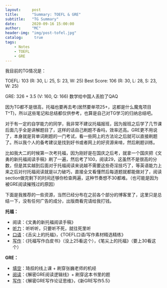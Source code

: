 ```yaml
---
layout:     post
title:      "Summary: TOEFL & GRE"
subtitle:   "TG Summary"
date:       2020-09-16 15:00:00
author:     "MC"
header-img: "img/post-tofel.jpg"
catalog:     true
tags:
    - Notes
    - TOEFL
    - GRE
---
```




我目前的TG情况是：

TOEFL: 103 (R: 30, L: 25, S: 23, W: 25)	Best Score: 106 (R: 30, L: 28, S: 23, W: 25)

GRE: 326 + 3.5 (V: 160, Q: 166) 数学给中国人丢脸了QAQ



因为TG都不是很高，托福也要再去考(居然要单项25+，这都是什么魔鬼项目T^T)，所以这些笔记和总结都仅供参考，也算是自己对TG学习的归纳总结吧。



对于有一定的自学能力的同学，我非常不建议托福报班，因为报班之后学了几节课后面几乎全是讲解题目了，这样的话自己刷题不香吗，效率还高。GRE更不用说了，本身就是背单词刷题的一门考试，看一些网上的方法论之后就可以直接刷题了。所以我个人的备考建议是找到好书或者网上的好资源来啃，然后刷题训练。

比如我大二的时候第一次考托福，因为刚好是在国庆之后考，就拿一个国庆把《文勇的新托福阅读手稿》刷了一遍，然后考了100，阅读29，这虽然不是很高的分数，但是其实越到后面对于托福阅读来说越不需要这些奇淫技巧了，等英语能力上来之后对付托福阅读就是以力破巧，直接全文看懂然后每道题就都能做对了，阅读section做完剩下的时间还够你检查两遍，这种节奏想不30都难。（也可能是因为被GRE阅读摧残过的原因）

下面是我推荐的一些资源，当然已经分布在之前各个部分的博客里了，这里只是总结一下，没有任何广告的成分，出版商看完请给我打钱。



**托福：**

- 阅读：《文勇的新托福阅读手稿》
- [听力](https://michaelchen.xyz/2020/07/24/TOEFL-Listening/)：听听听，只要听不死，就往死里听
- [口语](https://michaelchen.xyz/2020/07/20/TOEFL-Speaking/)：《舌尖上的托福》，《TOEFL口语/写作素材精选精练》
- [写作](https://michaelchen.xyz/2020/07/24/TOEFL-Writing/)：《托福写作白皮书》（没上25看这个），《笔尖上的托福》（要上30看这个）

**GRE：**

- [填空](https://michaelchen.xyz/2020/08/06/GRE-V1/)：琦叔的线上课 + 刷穿张巍老师的机经
- [阅读](https://michaelchen.xyz/2020/08/08/GRE-V2/)：《解密GRE阅读逻辑线》+ 刷穿这本书里的题
- [写作](https://michaelchen.xyz/2020/08/17/GRE-AW/)：《解密GRE写作论证思维》，《新GRE写作5.5》

